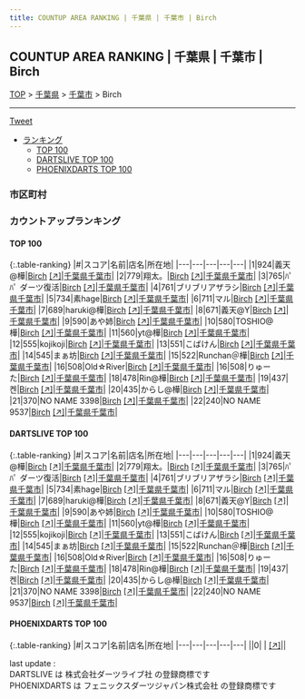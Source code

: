 ```yaml
---
title: COUNTUP AREA RANKING | 千葉県 | 千葉市 | Birch
---
```

## COUNTUP AREA RANKING | 千葉県 | 千葉市 | Birch

[TOP](/darts/rank/) > [千葉県](/darts/rank/千葉県/) > [千葉市](/darts/rank/千葉県/千葉市/) > Birch

___

<a href="https://twitter.com/share?ref_src=twsrc%5Etfw" data-text="COUNTUP AREA RANKING | 千葉県千葉市Birch" class="twitter-share-button" data-hashtags="DARTSLIVE,PHOENIXDARTS,darts,ダーツ" data-show-count="false">Tweet</a>

* [ランキング](#カウントアップランキング)
    * [TOP 100](#top-100)
    * [DARTSLIVE TOP 100](#dartslive-top-100)
    * [PHOENIXDARTS TOP 100](#phoenixdarts-top-100)

### 市区町村

<ul>

</ul>

### カウントアップランキング

#### TOP 100



{:.table-ranking}
|#|スコア|名前|店名|所在地|
|---|---|---|---|---|
|1|924|<span class="rank-name-dl">義天@樺</span>|<a href="/darts/rank/shops/85b14718751fbc0f28032249b44395af.html">Birch</a> <a href="https://search.dartslive.com/jp/shop/85b14718751fbc0f28032249b44395af">[↗]</a>|<a href="/darts/rank/千葉県/千葉市">千葉県千葉市</a>|
|2|779|<span class="rank-name-dl">翔太。</span>|<a href="/darts/rank/shops/85b14718751fbc0f28032249b44395af.html">Birch</a> <a href="https://search.dartslive.com/jp/shop/85b14718751fbc0f28032249b44395af">[↗]</a>|<a href="/darts/rank/千葉県/千葉市">千葉県千葉市</a>|
|3|765|<span class="rank-name-dl">ﾊﾟﾊﾟ ダーツ復活</span>|<a href="/darts/rank/shops/85b14718751fbc0f28032249b44395af.html">Birch</a> <a href="https://search.dartslive.com/jp/shop/85b14718751fbc0f28032249b44395af">[↗]</a>|<a href="/darts/rank/千葉県/千葉市">千葉県千葉市</a>|
|4|761|<span class="rank-name-dl">ブリブリアザラシ</span>|<a href="/darts/rank/shops/85b14718751fbc0f28032249b44395af.html">Birch</a> <a href="https://search.dartslive.com/jp/shop/85b14718751fbc0f28032249b44395af">[↗]</a>|<a href="/darts/rank/千葉県/千葉市">千葉県千葉市</a>|
|5|734|<span class="rank-name-dl">素hage</span>|<a href="/darts/rank/shops/85b14718751fbc0f28032249b44395af.html">Birch</a> <a href="https://search.dartslive.com/jp/shop/85b14718751fbc0f28032249b44395af">[↗]</a>|<a href="/darts/rank/千葉県/千葉市">千葉県千葉市</a>|
|6|711|<span class="rank-name-dl">マル</span>|<a href="/darts/rank/shops/85b14718751fbc0f28032249b44395af.html">Birch</a> <a href="https://search.dartslive.com/jp/shop/85b14718751fbc0f28032249b44395af">[↗]</a>|<a href="/darts/rank/千葉県/千葉市">千葉県千葉市</a>|
|7|689|<span class="rank-name-dl">haruki@樺</span>|<a href="/darts/rank/shops/85b14718751fbc0f28032249b44395af.html">Birch</a> <a href="https://search.dartslive.com/jp/shop/85b14718751fbc0f28032249b44395af">[↗]</a>|<a href="/darts/rank/千葉県/千葉市">千葉県千葉市</a>|
|8|671|<span class="rank-name-dl">義天@Y</span>|<a href="/darts/rank/shops/85b14718751fbc0f28032249b44395af.html">Birch</a> <a href="https://search.dartslive.com/jp/shop/85b14718751fbc0f28032249b44395af">[↗]</a>|<a href="/darts/rank/千葉県/千葉市">千葉県千葉市</a>|
|9|590|<span class="rank-name-dl">あや姉</span>|<a href="/darts/rank/shops/85b14718751fbc0f28032249b44395af.html">Birch</a> <a href="https://search.dartslive.com/jp/shop/85b14718751fbc0f28032249b44395af">[↗]</a>|<a href="/darts/rank/千葉県/千葉市">千葉県千葉市</a>|
|10|580|<span class="rank-name-dl">TOSHIO@樺</span>|<a href="/darts/rank/shops/85b14718751fbc0f28032249b44395af.html">Birch</a> <a href="https://search.dartslive.com/jp/shop/85b14718751fbc0f28032249b44395af">[↗]</a>|<a href="/darts/rank/千葉県/千葉市">千葉県千葉市</a>|
|11|560|<span class="rank-name-dl">yt@樺</span>|<a href="/darts/rank/shops/85b14718751fbc0f28032249b44395af.html">Birch</a> <a href="https://search.dartslive.com/jp/shop/85b14718751fbc0f28032249b44395af">[↗]</a>|<a href="/darts/rank/千葉県/千葉市">千葉県千葉市</a>|
|12|555|<span class="rank-name-dl">kojikoji</span>|<a href="/darts/rank/shops/85b14718751fbc0f28032249b44395af.html">Birch</a> <a href="https://search.dartslive.com/jp/shop/85b14718751fbc0f28032249b44395af">[↗]</a>|<a href="/darts/rank/千葉県/千葉市">千葉県千葉市</a>|
|13|551|<span class="rank-name-dl">こばけん</span>|<a href="/darts/rank/shops/85b14718751fbc0f28032249b44395af.html">Birch</a> <a href="https://search.dartslive.com/jp/shop/85b14718751fbc0f28032249b44395af">[↗]</a>|<a href="/darts/rank/千葉県/千葉市">千葉県千葉市</a>|
|14|545|<span class="rank-name-dl">まぁ坊</span>|<a href="/darts/rank/shops/85b14718751fbc0f28032249b44395af.html">Birch</a> <a href="https://search.dartslive.com/jp/shop/85b14718751fbc0f28032249b44395af">[↗]</a>|<a href="/darts/rank/千葉県/千葉市">千葉県千葉市</a>|
|15|522|<span class="rank-name-dl">Runchan＠樺</span>|<a href="/darts/rank/shops/85b14718751fbc0f28032249b44395af.html">Birch</a> <a href="https://search.dartslive.com/jp/shop/85b14718751fbc0f28032249b44395af">[↗]</a>|<a href="/darts/rank/千葉県/千葉市">千葉県千葉市</a>|
|16|508|<span class="rank-name-dl">Old☆River</span>|<a href="/darts/rank/shops/85b14718751fbc0f28032249b44395af.html">Birch</a> <a href="https://search.dartslive.com/jp/shop/85b14718751fbc0f28032249b44395af">[↗]</a>|<a href="/darts/rank/千葉県/千葉市">千葉県千葉市</a>|
|16|508|<span class="rank-name-dl">りゅーた</span>|<a href="/darts/rank/shops/85b14718751fbc0f28032249b44395af.html">Birch</a> <a href="https://search.dartslive.com/jp/shop/85b14718751fbc0f28032249b44395af">[↗]</a>|<a href="/darts/rank/千葉県/千葉市">千葉県千葉市</a>|
|18|478|<span class="rank-name-dl">Rin@樺</span>|<a href="/darts/rank/shops/85b14718751fbc0f28032249b44395af.html">Birch</a> <a href="https://search.dartslive.com/jp/shop/85b14718751fbc0f28032249b44395af">[↗]</a>|<a href="/darts/rank/千葉県/千葉市">千葉県千葉市</a>|
|19|437|<span class="rank-name-dl">켄</span>|<a href="/darts/rank/shops/85b14718751fbc0f28032249b44395af.html">Birch</a> <a href="https://search.dartslive.com/jp/shop/85b14718751fbc0f28032249b44395af">[↗]</a>|<a href="/darts/rank/千葉県/千葉市">千葉県千葉市</a>|
|20|435|<span class="rank-name-dl">からし@樺</span>|<a href="/darts/rank/shops/85b14718751fbc0f28032249b44395af.html">Birch</a> <a href="https://search.dartslive.com/jp/shop/85b14718751fbc0f28032249b44395af">[↗]</a>|<a href="/darts/rank/千葉県/千葉市">千葉県千葉市</a>|
|21|370|<span class="rank-name-dl">NO NAME 3398</span>|<a href="/darts/rank/shops/85b14718751fbc0f28032249b44395af.html">Birch</a> <a href="https://search.dartslive.com/jp/shop/85b14718751fbc0f28032249b44395af">[↗]</a>|<a href="/darts/rank/千葉県/千葉市">千葉県千葉市</a>|
|22|240|<span class="rank-name-dl">NO NAME 9537</span>|<a href="/darts/rank/shops/85b14718751fbc0f28032249b44395af.html">Birch</a> <a href="https://search.dartslive.com/jp/shop/85b14718751fbc0f28032249b44395af">[↗]</a>|<a href="/darts/rank/千葉県/千葉市">千葉県千葉市</a>|


#### DARTSLIVE TOP 100



{:.table-ranking}
|#|スコア|名前|店名|所在地|
|---|---|---|---|---|
|1|924|<span class="rank-name-dl">義天@樺</span>|<a href="/darts/rank/shops/85b14718751fbc0f28032249b44395af.html">Birch</a> <a href="https://search.dartslive.com/jp/shop/85b14718751fbc0f28032249b44395af">[↗]</a>|<a href="/darts/rank/千葉県/千葉市">千葉県千葉市</a>|
|2|779|<span class="rank-name-dl">翔太。</span>|<a href="/darts/rank/shops/85b14718751fbc0f28032249b44395af.html">Birch</a> <a href="https://search.dartslive.com/jp/shop/85b14718751fbc0f28032249b44395af">[↗]</a>|<a href="/darts/rank/千葉県/千葉市">千葉県千葉市</a>|
|3|765|<span class="rank-name-dl">ﾊﾟﾊﾟ ダーツ復活</span>|<a href="/darts/rank/shops/85b14718751fbc0f28032249b44395af.html">Birch</a> <a href="https://search.dartslive.com/jp/shop/85b14718751fbc0f28032249b44395af">[↗]</a>|<a href="/darts/rank/千葉県/千葉市">千葉県千葉市</a>|
|4|761|<span class="rank-name-dl">ブリブリアザラシ</span>|<a href="/darts/rank/shops/85b14718751fbc0f28032249b44395af.html">Birch</a> <a href="https://search.dartslive.com/jp/shop/85b14718751fbc0f28032249b44395af">[↗]</a>|<a href="/darts/rank/千葉県/千葉市">千葉県千葉市</a>|
|5|734|<span class="rank-name-dl">素hage</span>|<a href="/darts/rank/shops/85b14718751fbc0f28032249b44395af.html">Birch</a> <a href="https://search.dartslive.com/jp/shop/85b14718751fbc0f28032249b44395af">[↗]</a>|<a href="/darts/rank/千葉県/千葉市">千葉県千葉市</a>|
|6|711|<span class="rank-name-dl">マル</span>|<a href="/darts/rank/shops/85b14718751fbc0f28032249b44395af.html">Birch</a> <a href="https://search.dartslive.com/jp/shop/85b14718751fbc0f28032249b44395af">[↗]</a>|<a href="/darts/rank/千葉県/千葉市">千葉県千葉市</a>|
|7|689|<span class="rank-name-dl">haruki@樺</span>|<a href="/darts/rank/shops/85b14718751fbc0f28032249b44395af.html">Birch</a> <a href="https://search.dartslive.com/jp/shop/85b14718751fbc0f28032249b44395af">[↗]</a>|<a href="/darts/rank/千葉県/千葉市">千葉県千葉市</a>|
|8|671|<span class="rank-name-dl">義天@Y</span>|<a href="/darts/rank/shops/85b14718751fbc0f28032249b44395af.html">Birch</a> <a href="https://search.dartslive.com/jp/shop/85b14718751fbc0f28032249b44395af">[↗]</a>|<a href="/darts/rank/千葉県/千葉市">千葉県千葉市</a>|
|9|590|<span class="rank-name-dl">あや姉</span>|<a href="/darts/rank/shops/85b14718751fbc0f28032249b44395af.html">Birch</a> <a href="https://search.dartslive.com/jp/shop/85b14718751fbc0f28032249b44395af">[↗]</a>|<a href="/darts/rank/千葉県/千葉市">千葉県千葉市</a>|
|10|580|<span class="rank-name-dl">TOSHIO@樺</span>|<a href="/darts/rank/shops/85b14718751fbc0f28032249b44395af.html">Birch</a> <a href="https://search.dartslive.com/jp/shop/85b14718751fbc0f28032249b44395af">[↗]</a>|<a href="/darts/rank/千葉県/千葉市">千葉県千葉市</a>|
|11|560|<span class="rank-name-dl">yt@樺</span>|<a href="/darts/rank/shops/85b14718751fbc0f28032249b44395af.html">Birch</a> <a href="https://search.dartslive.com/jp/shop/85b14718751fbc0f28032249b44395af">[↗]</a>|<a href="/darts/rank/千葉県/千葉市">千葉県千葉市</a>|
|12|555|<span class="rank-name-dl">kojikoji</span>|<a href="/darts/rank/shops/85b14718751fbc0f28032249b44395af.html">Birch</a> <a href="https://search.dartslive.com/jp/shop/85b14718751fbc0f28032249b44395af">[↗]</a>|<a href="/darts/rank/千葉県/千葉市">千葉県千葉市</a>|
|13|551|<span class="rank-name-dl">こばけん</span>|<a href="/darts/rank/shops/85b14718751fbc0f28032249b44395af.html">Birch</a> <a href="https://search.dartslive.com/jp/shop/85b14718751fbc0f28032249b44395af">[↗]</a>|<a href="/darts/rank/千葉県/千葉市">千葉県千葉市</a>|
|14|545|<span class="rank-name-dl">まぁ坊</span>|<a href="/darts/rank/shops/85b14718751fbc0f28032249b44395af.html">Birch</a> <a href="https://search.dartslive.com/jp/shop/85b14718751fbc0f28032249b44395af">[↗]</a>|<a href="/darts/rank/千葉県/千葉市">千葉県千葉市</a>|
|15|522|<span class="rank-name-dl">Runchan＠樺</span>|<a href="/darts/rank/shops/85b14718751fbc0f28032249b44395af.html">Birch</a> <a href="https://search.dartslive.com/jp/shop/85b14718751fbc0f28032249b44395af">[↗]</a>|<a href="/darts/rank/千葉県/千葉市">千葉県千葉市</a>|
|16|508|<span class="rank-name-dl">Old☆River</span>|<a href="/darts/rank/shops/85b14718751fbc0f28032249b44395af.html">Birch</a> <a href="https://search.dartslive.com/jp/shop/85b14718751fbc0f28032249b44395af">[↗]</a>|<a href="/darts/rank/千葉県/千葉市">千葉県千葉市</a>|
|16|508|<span class="rank-name-dl">りゅーた</span>|<a href="/darts/rank/shops/85b14718751fbc0f28032249b44395af.html">Birch</a> <a href="https://search.dartslive.com/jp/shop/85b14718751fbc0f28032249b44395af">[↗]</a>|<a href="/darts/rank/千葉県/千葉市">千葉県千葉市</a>|
|18|478|<span class="rank-name-dl">Rin@樺</span>|<a href="/darts/rank/shops/85b14718751fbc0f28032249b44395af.html">Birch</a> <a href="https://search.dartslive.com/jp/shop/85b14718751fbc0f28032249b44395af">[↗]</a>|<a href="/darts/rank/千葉県/千葉市">千葉県千葉市</a>|
|19|437|<span class="rank-name-dl">켄</span>|<a href="/darts/rank/shops/85b14718751fbc0f28032249b44395af.html">Birch</a> <a href="https://search.dartslive.com/jp/shop/85b14718751fbc0f28032249b44395af">[↗]</a>|<a href="/darts/rank/千葉県/千葉市">千葉県千葉市</a>|
|20|435|<span class="rank-name-dl">からし@樺</span>|<a href="/darts/rank/shops/85b14718751fbc0f28032249b44395af.html">Birch</a> <a href="https://search.dartslive.com/jp/shop/85b14718751fbc0f28032249b44395af">[↗]</a>|<a href="/darts/rank/千葉県/千葉市">千葉県千葉市</a>|
|21|370|<span class="rank-name-dl">NO NAME 3398</span>|<a href="/darts/rank/shops/85b14718751fbc0f28032249b44395af.html">Birch</a> <a href="https://search.dartslive.com/jp/shop/85b14718751fbc0f28032249b44395af">[↗]</a>|<a href="/darts/rank/千葉県/千葉市">千葉県千葉市</a>|
|22|240|<span class="rank-name-dl">NO NAME 9537</span>|<a href="/darts/rank/shops/85b14718751fbc0f28032249b44395af.html">Birch</a> <a href="https://search.dartslive.com/jp/shop/85b14718751fbc0f28032249b44395af">[↗]</a>|<a href="/darts/rank/千葉県/千葉市">千葉県千葉市</a>|


#### PHOENIXDARTS TOP 100



{:.table-ranking}
|#|スコア|名前|店名|所在地|
|---|---|---|---|---|
||0|<span class="rank-name-dl"> </span>|<a href="/darts/rank/shops/.html"></a> <a href="">[↗]</a>|<a href="/darts/rank//"></a>|


<div class="footer border-top border-gray-light mt-5 pt-3 text-right text-gray">
    last update : <span style="font-weight: italic" id="foot_last_modified"></span><br />
    DARTSLIVE は 株式会社ダーツライブ社 の登録商標です<br />
    PHOENIXDARTS は フェニックスダーツジャパン株式会社 の登録商標です<br />
</div>

<script src="https://cdnjs.cloudflare.com/ajax/libs/jquery.tablesorter/2.31.3/js/jquery.tablesorter.min.js" integrity="sha512-qzgd5cYSZcosqpzpn7zF2ZId8f/8CHmFKZ8j7mU4OUXTNRd5g+ZHBPsgKEwoqxCtdQvExE5LprwwPAgoicguNg==" crossorigin="anonymous" referrerpolicy="no-referrer"></script>
<link rel="stylesheet" href="https://cdnjs.cloudflare.com/ajax/libs/jquery.tablesorter/2.31.3/css/theme.default.min.css" integrity="sha512-wghhOJkjQX0Lh3NSWvNKeZ0ZpNn+SPVXX1Qyc9OCaogADktxrBiBdKGDoqVUOyhStvMBmJQ8ZdMHiR3wuEq8+w==" crossorigin="anonymous" referrerpolicy="no-referrer" />
<script>
$(function() {
    $(".table-ranking").tablesorter({sortList:[[0, 0]]});
    $("#foot_last_modified").text(formatDate(new Date(document.lastModified), 'yyyy-MM-dd HH:mm:ss'));
});
</script>

<script async src="https://platform.twitter.com/widgets.js" charset="utf-8"></script>